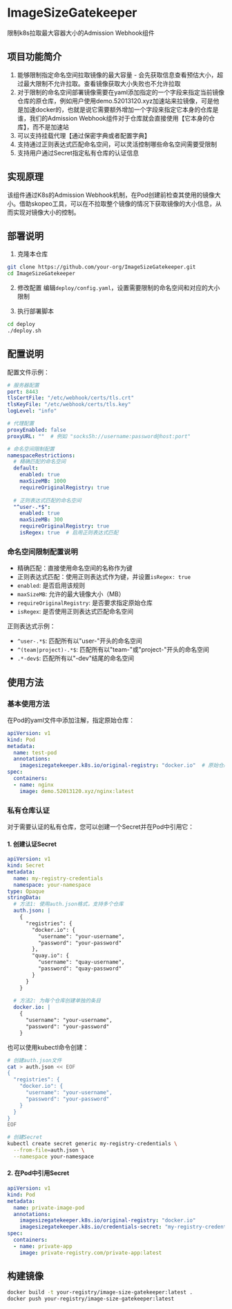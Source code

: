 # ImageSizeGatekeeper
限制k8s拉取最大容器大小的Admission Webhook组件

## 项目功能简介
1. 能够限制指定命名空间拉取镜像的最大容量 - 会先获取信息查看预估大小，超过最大限制不允许拉取。查看镜像获取大小失败也不允许拉取
2. 对于限制的命名空间部署镜像需要在yaml添加指定的一个字段来指定当前镜像仓库的原仓库，例如用户使用demo.52013120.xyz加速站来拉镜像，可是他是加速docker的，也就是说它需要额外增加一个字段来指定它本身的仓库是谁，我们的Admission Webhook组件对于仓库就会直接使用【它本身的仓库】，而不是加速站
3. 可以支持挂载代理【通过保密字典或者配置字典】
4. 支持通过正则表达式匹配命名空间，可以灵活控制哪些命名空间需要受限制
5. 支持用户通过Secret指定私有仓库的认证信息

## 实现原理
该组件通过K8s的Admission Webhook机制，在Pod创建前检查其使用的镜像大小。借助skopeo工具，可以在不拉取整个镜像的情况下获取镜像的大小信息，从而实现对镜像大小的控制。

## 部署说明
1. 克隆本仓库
```bash
git clone https://github.com/your-org/ImageSizeGatekeeper.git
cd ImageSizeGatekeeper
```

2. 修改配置
编辑`deploy/config.yaml`，设置需要限制的命名空间和对应的大小限制

3. 执行部署脚本
```bash
cd deploy
./deploy.sh
```

## 配置说明
配置文件示例：
```yaml
# 服务器配置
port: 8443
tlsCertFile: "/etc/webhook/certs/tls.crt"
tlsKeyFile: "/etc/webhook/certs/tls.key"
logLevel: "info"

# 代理配置
proxyEnabled: false
proxyURL: ""  # 例如 "socks5h://username:password@host:port"

# 命名空间限制配置
namespaceRestrictions:
  # 精确匹配的命名空间
  default:
    enabled: true
    maxSizeMB: 1000
    requireOriginalRegistry: true
  
  # 正则表达式匹配的命名空间
  "^user-.*$":
    enabled: true
    maxSizeMB: 300
    requireOriginalRegistry: true
    isRegex: true  # 启用正则表达式匹配
```

### 命名空间限制配置说明
- 精确匹配：直接使用命名空间的名称作为键
- 正则表达式匹配：使用正则表达式作为键，并设置`isRegex: true`
- `enabled`: 是否启用该规则
- `maxSizeMB`: 允许的最大镜像大小（MB）
- `requireOriginalRegistry`: 是否要求指定原始仓库
- `isRegex`: 是否使用正则表达式匹配命名空间

正则表达式示例：
- `^user-.*$`: 匹配所有以"user-"开头的命名空间
- `^(team|project)-.*$`: 匹配所有以"team-"或"project-"开头的命名空间
- `.*-dev$`: 匹配所有以"-dev"结尾的命名空间

## 使用方法

### 基本使用方法
在Pod的yaml文件中添加注解，指定原始仓库：
```yaml
apiVersion: v1
kind: Pod
metadata:
  name: test-pod
  annotations:
    imagesizegatekeeper.k8s.io/original-registry: "docker.io"  # 原始仓库
spec:
  containers:
  - name: nginx
    image: demo.52013120.xyz/nginx:latest
```

### 私有仓库认证
对于需要认证的私有仓库，您可以创建一个Secret并在Pod中引用它：

#### 1. 创建认证Secret
```yaml
apiVersion: v1
kind: Secret
metadata:
  name: my-registry-credentials
  namespace: your-namespace
type: Opaque
stringData:
  # 方法1: 使用auth.json格式，支持多个仓库
  auth.json: |
    {
      "registries": {
        "docker.io": {
          "username": "your-username",
          "password": "your-password"
        },
        "quay.io": {
          "username": "quay-username",
          "password": "quay-password"
        }
      }
    }
  
  # 方法2: 为每个仓库创建单独的条目
  docker.io: |
    {
      "username": "your-username",
      "password": "your-password"
    }
```

也可以使用kubectl命令创建：
```bash
# 创建auth.json文件
cat > auth.json << EOF
{
  "registries": {
    "docker.io": {
      "username": "your-username",
      "password": "your-password"
    }
  }
}
EOF

# 创建Secret
kubectl create secret generic my-registry-credentials \
  --from-file=auth.json \
  --namespace your-namespace
```

#### 2. 在Pod中引用Secret
```yaml
apiVersion: v1
kind: Pod
metadata:
  name: private-image-pod
  annotations:
    imagesizegatekeeper.k8s.io/original-registry: "docker.io"
    imagesizegatekeeper.k8s.io/credentials-secret: "my-registry-credentials"  # 引用认证Secret
spec:
  containers:
  - name: private-app
    image: private-registry.com/private-app:latest
```

## 构建镜像
```bash
docker build -t your-registry/image-size-gatekeeper:latest .
docker push your-registry/image-size-gatekeeper:latest
```

